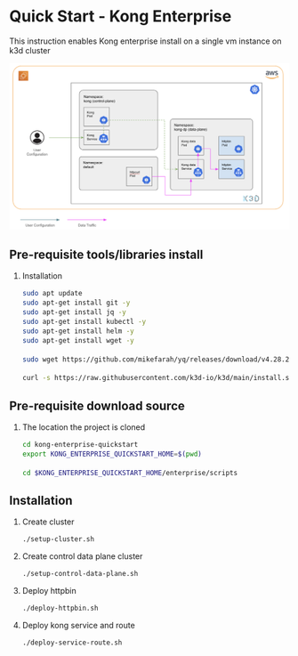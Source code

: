 # Quick Start - Kong Enterprise

This instruction enables Kong enterprise install on a single vm instance on k3d cluster

![Overview](images/overview.png)

## Pre-requisite tools/libraries install

1. Installation
    ```bash
    sudo apt update
    sudo apt-get install git -y
    sudo apt-get install jq -y
    sudo apt-get install kubectl -y
    sudo apt-get install helm -y
    sudo apt-get install wget -y

    sudo wget https://github.com/mikefarah/yq/releases/download/v4.28.2/yq_linux_amd64.tar.gz -O - | tar xz && sudo mv yq_linux_amd64 /usr/bin/yq

    curl -s https://raw.githubusercontent.com/k3d-io/k3d/main/install.sh | bash
    ```
    
## Pre-requisite download source

1. The location the project is cloned
    ```bash
    cd kong-enterprise-quickstart
    export KONG_ENTERPRISE_QUICKSTART_HOME=$(pwd)
    
    cd $KONG_ENTERPRISE_QUICKSTART_HOME/enterprise/scripts
    ```

## Installation

1. Create cluster
    ```bash
    ./setup-cluster.sh
    ```

2. Create control data plane cluster
    ```bash
    ./setup-control-data-plane.sh
    ```

3. Deploy httpbin
    ```bash
    ./deploy-httpbin.sh
    ```

4. Deploy kong service and route
    ```bash
    ./deploy-service-route.sh
    ```

